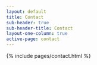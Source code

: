 ```yaml
---
layout: default
title: Contact
sub-header: true
sub-header-title: Contact
layout-one-column: true
active-page: contact
---
```


{% include pages/contact.html %}